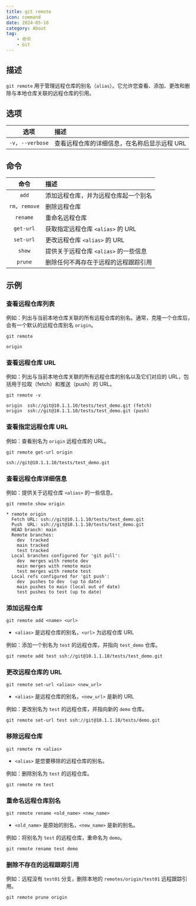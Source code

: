 ```yaml
---
title: git remote
icon: command
date: 2024-05-10
category: About
tag:
    - 命令
    - Git
---
```


## 描述

`git remote` 用于管理远程仓库的别名（`alias`）。它允许您查看、添加、更改和删除与本地仓库关联的远程仓库的引用。

## 选项

|  选项  |  描述  |
|  :----:  |  :----  |
|  `-v, --verbose`  |  查看远程仓库的详细信息，在名称后显示远程 URL  |

## 命令

|  命令  |  描述  |
|  :----:  |  :----  |
|  `add`  |  添加远程仓库，并为远程仓库起一个别名  |
|  `rm, remove`  |  删除远程仓库  |
|  `rename`  |  重命名远程仓库  |
|  `get-url`  |  获取指定远程仓库 `<alias>` 的 URL  |
|  `set-url`  |  更改远程仓库 `<alias>` 的 URL  |
|  `show`  |  提供关于远程仓库 `<alias>` 的一些信息  |
|  `prune`  |  删除任何不再存在于远程的远程跟踪引用  |

## 示例

### 查看远程仓库列表

例如：列出与当前本地仓库关联的所有远程仓库的别名。通常，克隆一个仓库后，会有一个默认的远程仓库别名 `origin`。

```shell
git remote

origin
```

### 查看远程仓库 URL

例如：列出与当前本地仓库关联的所有远程仓库的别名以及它们对应的 URL，包括用于拉取（fetch）和推送（push）的 URL。

```shell
git remote -v

origin  ssh://git@10.1.1.10/tests/test_demo.git (fetch)
origin  ssh://git@10.1.1.10/tests/test_demo.git (push)
```

### 查看指定远程仓库 URL

例如：查看别名为 `origin` 远程仓库的 URL。

```shell
git remote get-url origin

ssh://git@10.1.1.10/tests/test_demo.git
```

### 查看远程仓库详细信息

例如：提供关于远程仓库 `<alias>` 的一些信息。

```shell
git remote show origin

* remote origin
  Fetch URL: ssh://git@10.1.1.10/tests/test_demo.git
  Push  URL: ssh://git@10.1.1.10/tests/test_demo.git
  HEAD branch: main
  Remote branches:
    dev  tracked
    main tracked
    test tracked
  Local branches configured for 'git pull':
    dev  merges with remote dev
    main merges with remote main
    test merges with remote test
  Local refs configured for 'git push':
    dev  pushes to dev  (up to date)
    main pushes to main (local out of date)
    test pushes to test (up to date)
```

### 添加远程仓库

```shell
git remote add <name> <url>
```

- `<alias>` 是远程仓库的别名，`<url>` 为远程仓库 URL

例如：添加一个别名为 `test` 的远程仓库，并指向 `test_demo` 仓库。

```shell
git remote add test ssh://git@10.1.1.10/tests/test_demo.git
```

### 更改远程仓库的 URL

```shell
git remote set-url <alias> <new_url>
```

- `<alias>` 是远程仓库的别名，`<new_url>` 是新的 URL

例如：更改别名为 `test` 的远程仓库，并指向新的 `demo` 仓库。

```shell
git remote set-url test ssh://git@10.1.1.10/tests/demo.git
```

### 移除远程仓库

```shell
git remote rm <alias>
```

- `<alias>` 是您要移除的远程仓库的别名。

例如：删除别名为 `test` 的远程仓库。

```shell
git remote rm test
```

### 重命名远程仓库别名

```shell
git remote rename <old_name> <new_name>
```

- `<old_name>` 是原始的别名，`<new_name>` 是新的别名。

例如：将别名为 `test` 的远程仓库，重命名为 `demo`。

```shell
git remote rename test demo
```

### 删除不存在的远程跟踪引用

例如：远程没有 `test01` 分支，删除本地的 `remotes/origin/test01` 远程跟踪引用。

```shell
git remote prune origin
```
